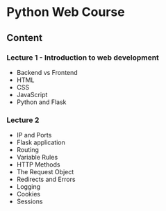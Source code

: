# Python Web Course

## Content

### Lecture 1 - Introduction to web development

* Backend vs Frontend
* HTML
* CSS
* JavaScript
* Python and Flask

### Lecture 2

* IP and Ports
* Flask application
* Routing
* Variable Rules
* HTTP Methods
* The Request Object
* Redirects and Errors
* Logging
* Cookies
* Sessions
